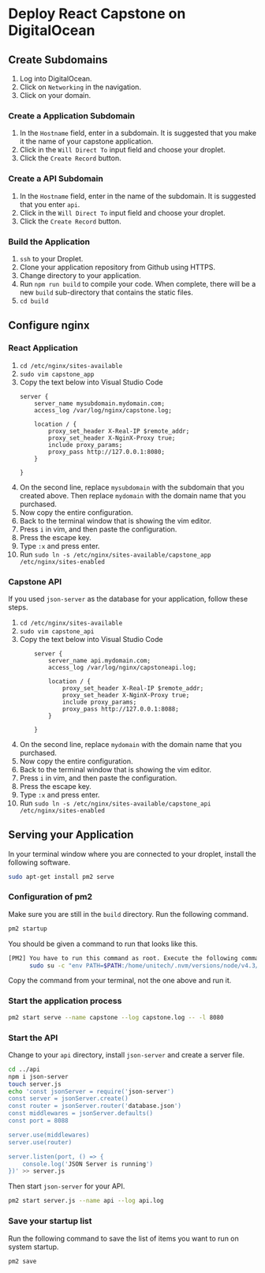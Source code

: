 # Deploy React Capstone on DigitalOcean

## Create Subdomains

1. Log into DigitalOcean.
1. Click on `Networking` in the navigation.
1. Click on your domain.

### Create a Application Subdomain

1. In the `Hostname` field, enter in a subdomain. It is suggested that you make it the name of your capstone application.
1. Click in the `Will Direct To` input field and choose your droplet.
1. Click the `Create Record` button.

### Create a API Subdomain

1. In the `Hostname` field, enter in the name of the subdomain. It is suggested that you enter `api`.
1. Click in the `Will Direct To` input field and choose your droplet.
1. Click the `Create Record` button.

### Build the Application

1. `ssh` to your Droplet.
1. Clone your application repository from Github using HTTPS.
1. Change directory to your application.
1. Run `npm run build` to compile your code. When complete, there will be a new `build` sub-directory that contains the static files.
1. `cd build`

## Configure nginx

### React Application

1. `cd /etc/nginx/sites-available`
1. `sudo vim capstone_app`
1. Copy the text below into Visual Studio Code
    ```nginx
    server {
        server_name mysubdomain.mydomain.com;
        access_log /var/log/nginx/capstone.log;

        location / {
            proxy_set_header X-Real-IP $remote_addr;
            proxy_set_header X-NginX-Proxy true;
            include proxy_params;
            proxy_pass http://127.0.0.1:8080;
        }

    }
    ```
1. On the second line, replace `mysubdomain` with the subdomain that you created above. Then replace `mydomain` with the domain name that you purchased.
1. Now copy the entire configuration.
1. Back to the terminal window that is showing the vim editor.
1. Press `i` in vim, and then paste the configuration.
1. Press the escape key.
1. Type `:x` and press enter.
1. Run `sudo ln -s /etc/nginx/sites-available/capstone_app /etc/nginx/sites-enabled`

### Capstone API

If you used `json-server` as the database for your application, follow these steps.

1. `cd /etc/nginx/sites-available`
1. `sudo vim capstone_api`
1. Copy the text below into Visual Studio Code
    ```nginx
        server {
            server_name api.mydomain.com;
            access_log /var/log/nginx/capstoneapi.log;

            location / {
                proxy_set_header X-Real-IP $remote_addr;
                proxy_set_header X-NginX-Proxy true;
                include proxy_params;
                proxy_pass http://127.0.0.1:8088;
            }

        }
    ```
1. On the second line, replace `mydomain` with the domain name that you purchased.
1. Now copy the entire configuration.
1. Back to the terminal window that is showing the vim editor.
1. Press `i` in vim, and then paste the configuration.
1. Press the escape key.
1. Type `:x` and press enter.
1. Run `sudo ln -s /etc/nginx/sites-available/capstone_api /etc/nginx/sites-enabled`

## Serving your Application

In your terminal window where you are connected to your droplet, install the following software.

```sh
sudo apt-get install pm2 serve
```

### Configuration of pm2

Make sure you are still in the `build` directory. Run the following command.

```sh
pm2 startup
```

You should be given a command to run that looks like this.

```sh
[PM2] You have to run this command as root. Execute the following command:
      sudo su -c "env PATH=$PATH:/home/unitech/.nvm/versions/node/v4.3/bin pm2 startup <distribution> -u <user> --hp <home-path>
```

Copy the command from your terminal, not the one above and run it.

### Start the application process

```sh
pm2 start serve --name capstone --log capstone.log -- -l 8080
```

### Start the API

Change to your `api` directory, install `json-server` and create a server file.

```sh
cd ../api
npm i json-server
touch server.js
echo 'const jsonServer = require('json-server')
const server = jsonServer.create()
const router = jsonServer.router('database.json')
const middlewares = jsonServer.defaults()
const port = 8088

server.use(middlewares)
server.use(router)

server.listen(port, () => {
    console.log('JSON Server is running')
})' >> server.js
```

Then start `json-server` for your API.

```sh
pm2 start server.js --name api --log api.log
```

### Save your startup list

Run the following command to save the list of items you want to run on system startup.

```sh
pm2 save
```